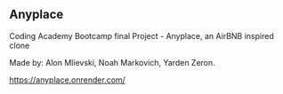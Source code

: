 ## Anyplace

Coding Academy Bootcamp final Project - Anyplace, an AirBNB inspired clone

Made by: 
Alon Mlievski,
Noah Markovich,
Yarden Zeron.


https://anyplace.onrender.com/
